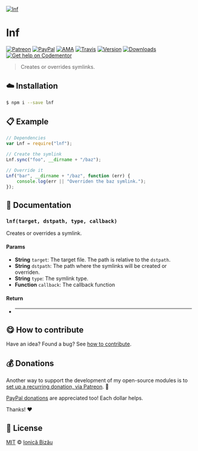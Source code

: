 
[![lnf](http://i.imgur.com/tUWANmF.png)](#)

# lnf

 [![Patreon](https://img.shields.io/badge/Support%20me%20on-Patreon-%23e6461a.svg)][paypal-donations] [![PayPal](https://img.shields.io/badge/%24-paypal-f39c12.svg)][paypal-donations] [![AMA](https://img.shields.io/badge/ask%20me-anything-1abc9c.svg)](https://github.com/IonicaBizau/ama) [![Travis](https://img.shields.io/travis/IonicaBizau/node-lnf.svg)](https://travis-ci.org/IonicaBizau/node-lnf/) [![Version](https://img.shields.io/npm/v/lnf.svg)](https://www.npmjs.com/package/lnf) [![Downloads](https://img.shields.io/npm/dt/lnf.svg)](https://www.npmjs.com/package/lnf) [![Get help on Codementor](https://cdn.codementor.io/badges/get_help_github.svg)](https://www.codementor.io/johnnyb?utm_source=github&utm_medium=button&utm_term=johnnyb&utm_campaign=github)

> Creates or overrides symlinks.

## :cloud: Installation

```sh
$ npm i --save lnf
```


## :clipboard: Example



```js
// Dependencies
var Lnf = require("lnf");

// Create the symlink
Lnf.sync("foo", __dirname + "/baz");

// Override it
Lnf("bar", __dirname + "/baz", function (err) {
    console.log(err || "Overriden the baz symlink.");
});
```

## :memo: Documentation


### `lnf(target, dstpath, type, callback)`
Creates or overrides a symlink.

#### Params
- **String** `target`: The target file. The path is relative to the `dstpath`.
- **String** `dstpath`: The path where the symlinks will be created or overriden.
- **String** `type`: The symlink type.
- **Function** `callback`: The callback function

#### Return
- ****



## :yum: How to contribute
Have an idea? Found a bug? See [how to contribute][contributing].

## :moneybag: Donations

Another way to support the development of my open-source modules is
to [set up a recurring donation, via Patreon][patreon]. :rocket:

[PayPal donations][paypal-donations] are appreciated too! Each dollar helps.

Thanks! :heart:


## :scroll: License

[MIT][license] © [Ionică Bizău][website]

[patreon]: https://www.patreon.com/ionicabizau
[paypal-donations]: https://www.paypal.com/cgi-bin/webscr?cmd=_s-xclick&hosted_button_id=RVXDDLKKLQRJW
[donate-now]: http://i.imgur.com/6cMbHOC.png

[license]: http://showalicense.com/?fullname=Ionic%C4%83%20Biz%C4%83u%20%3Cbizauionica%40gmail.com%3E%20(http%3A%2F%2Fionicabizau.net)&year=2015#license-mit
[website]: http://ionicabizau.net
[contributing]: /CONTRIBUTING.md
[docs]: /DOCUMENTATION.md

